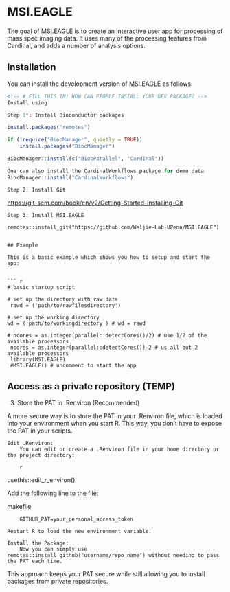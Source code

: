 
<!-- README.md is generated from README.Rmd. Please edit that file -->

# MSI.EAGLE

<!-- badges: start -->
<!-- badges: end -->

The goal of MSI.EAGLE is to create an interactive user app for
processing of mass spec imaging data. It uses many of the processing
features from Cardinal, and adds a number of analysis options.

## Installation

You can install the development version of MSI.EAGLE as follows:

``` r
<!-- # FILL THIS IN! HOW CAN PEOPLE INSTALL YOUR DEV PACKAGE? -->
Install using: 

Step 1*: Install Bioconductor packages

install.packages("remotes")

if (!require("BiocManager", quietly = TRUE))
    install.packages("BiocManager")

BiocManager::install(c("BiocParallel", "Cardinal"))

One can also install the CardinalWorkflows package for demo data
BiocManager::install("CardinalWorkflows")
```

    Step 2: Install Git

<https://git-scm.com/book/en/v2/Getting-Started-Installing-Git>


    Step 3: Install MSI.EAGLE

    remotes::install_git("https://github.com/Weljie-Lab-UPenn/MSI.EAGLE")


    ## Example

    This is a basic example which shows you how to setup and start the app:


    ``` r
    # basic startup script

    # set up the directory with raw data
     rawd = ('path/to/rawfilesdirectory')

    # set up the working directory
    wd = ('path/to/workingdirectory') # wd = rawd

    # ncores = as.integer(parallel::detectCores()/2) # use 1/2 of the available processors
     ncores = as.integer(parallel::detectCores())-2 # us all but 2 available processors
     library(MSI.EAGLE)
     #MSI.EAGLE() # uncomment to start the app

## Access as a private repository (TEMP)

3.  Store the PAT in .Renviron (Recommended)

A more secure way is to store the PAT in your .Renviron file, which is
loaded into your environment when you start R. This way, you don’t have
to expose the PAT in your scripts.

    Edit .Renviron:
        You can edit or create a .Renviron file in your home directory or the project directory:

        r

usethis::edit_r_environ()

Add the following line to the file:

makefile

        GITHUB_PAT=your_personal_access_token

    Restart R to load the new environment variable.

    Install the Package:
        Now you can simply use remotes::install_github("username/repo_name") without needing to pass the PAT each time.

This approach keeps your PAT secure while still allowing you to install
packages from private repositories.

<!-- What is special about using `README.Rmd` instead of just `README.md`? You can include R chunks like so: -->
<!-- ```{r cars} -->
<!-- summary(cars) -->
<!-- ``` -->
<!-- You'll still need to render `README.Rmd` regularly, to keep `README.md` up-to-date. `devtools::build_readme()` is handy for this. You could also use GitHub Actions to re-render `README.Rmd` every time you push. An example workflow can be found here: <https://github.com/r-lib/actions/tree/v1/examples>. -->
<!-- You can also embed plots, for example: -->
<!-- ```{r pressure, echo = FALSE} -->
<!-- plot(pressure) -->
<!-- ``` -->
<!-- In that case, don't forget to commit and push the resulting figure files, so they display on GitHub and CRAN. -->
